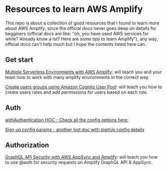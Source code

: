 # Resources to learn AWS Amplify

This repo is about a collection of good resources that I found to learn more about AWS Amplify, since the official docs never goes deep on details for begginers (official docs are like: "oh, you have used AWS services for while? Already know a lot? Here are some tips to learn Amplify"), any way, official docs can't help much but I hope the contents listed here can.

## Get start

[Multiple Serverless Environments with AWS Amplify](https://read.acloud.guru/multiple-serverless-environments-with-aws-amplify-344759e1be08): will teach you and your team how to work with many amplify environments in the correct way.

[Create users groups using Amazon Cognito User Pool](https://aws.amazon.com/pt/blogs/mobile/amplify-cli-enables-creating-amazon-cognito-user-pool-groups-configuring-fine-grained-permissions-on-groups-and-adding-user-management-capabilities-to-applications/): will teach you how to create users roles and add permissions for users based on each role.

## Auth

[withAuthentication HOC - Check all the config options here:](https://docs.amplify.aws/ui-legacy/auth/authenticator/q/framework/react)

[Sign up config params - another lost doc with signUp config details](https://aws-amplify.github.io/docs/js/react#signup-configuration)

## Authorization

[GraphQL API Security with AWS AppSync and Amplify](https://aws.amazon.com/blogs/mobile/graphql-security-appsync-amplify/): will teach you how to use @auth for security requests on Amplify GraphQL API & AppSync.
